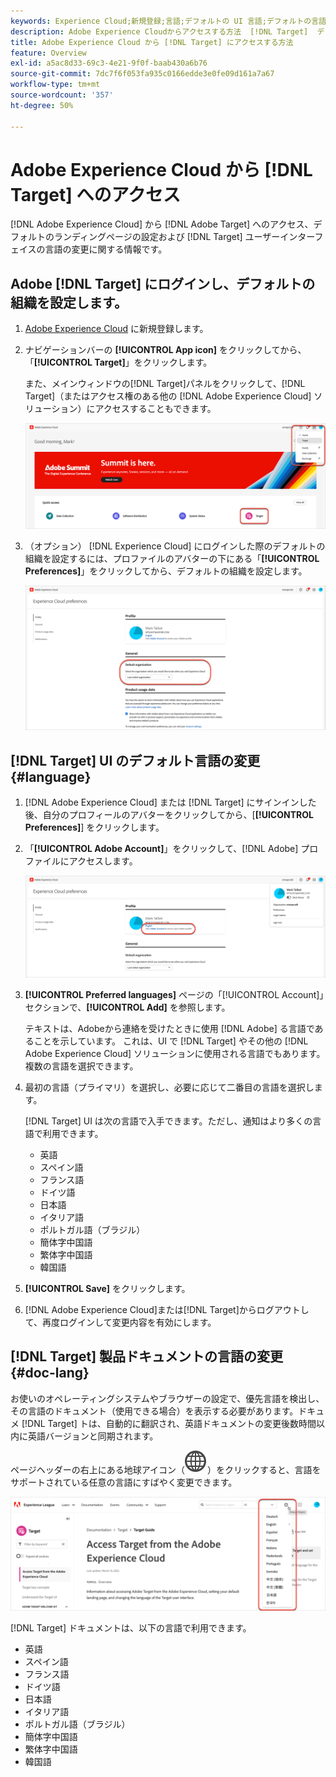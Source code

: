 ```yaml
---
keywords: Experience Cloud;新規登録;言語;デフォルトの UI 言語;デフォルトの言語
description: Adobe Experience Cloudからアクセスする方法  [!DNL Target]  デフォルトの組織を設定する方法、 [!DNL Target] UI とドキュメントの言語を変更する方法について説明します。
title: Adobe Experience Cloud から [!DNL Target] にアクセスする方法
feature: Overview
exl-id: a5ac8d33-69c3-4e21-9f0f-baab430a6b76
source-git-commit: 7dc7f6f053fa935c0166edde3e0fe09d161a7a67
workflow-type: tm+mt
source-wordcount: '357'
ht-degree: 50%

---
```


# Adobe Experience Cloud から [!DNL Target] へのアクセス

[!DNL Adobe Experience Cloud] から [!DNL Adobe Target] へのアクセス、デフォルトのランディングページの設定および [!DNL Target] ユーザーインターフェイスの言語の変更に関する情報です。

## Adobe [!DNL Target] にログインし、デフォルトの組織を設定します。

1. [Adobe Experience Cloud](https://experience.adobe.com/) に新規登録します。

1. ナビゲーションバーの **[!UICONTROL App icon]** をクリックしてから、「**[!UICONTROL Target]**」をクリックします。

   また、メインウィンドウの[!DNL Target]パネルをクリックして、[!DNL Target]（またはアクセス権のある他の [!DNL Adobe Experience Cloud] ソリューション）にアクセスすることもできます。

   ![アプリケーションアイコン](/help/main/c-intro/assets/appmenu-new.png)

1. （オプション） [!DNL Experience Cloud] にログインした際のデフォルトの組織を設定するには、プロファイルのアバターの下にある「**[!UICONTROL Preferences]**」をクリックしてから、デフォルトの組織を設定します。

   ![ランディングページ](/help/main/c-intro/assets/pagepref-new.png)

## [!DNL Target] UI のデフォルト言語の変更 {#language}

1. [!DNL Adobe Experience Cloud] または [!DNL Target] にサインインした後、自分のプロフィールのアバターをクリックしてから、[**[!UICONTROL Preferences]**] をクリックします。

1. 「**[!UICONTROL Adobe Account]**」をクリックして、[!DNL Adobe] プロファイルにアクセスします。

   ![アドビアカウント](/help/main/c-intro/assets/adobe-account.png)

1. **[!UICONTROL Preferred languages]** ページの「[!UICONTROL Account]」セクションで、**[!UICONTROL Add]** を参照します。

   テキストは、Adobeから連絡を受けたときに使用 [!DNL Adobe] る言語であることを示しています。 これは、UI で [!DNL Target] やその他の [!DNL Adobe Experience Cloud] ソリューションに使用される言語でもあります。 複数の言語を選択できます。

1. 最初の言語（プライマリ）を選択し、必要に応じて二番目の言語を選択します。

   [!DNL Target] UI は次の言語で入手できます。ただし、通知はより多くの言語で利用できます。

   * 英語
   * スペイン語
   * フランス語
   * ドイツ語
   * 日本語
   * イタリア語
   * ポルトガル語（ブラジル）
   * 簡体字中国語
   * 繁体字中国語
   * 韓国語

1. **[!UICONTROL Save]** をクリックします。

1. [!DNL Adobe Experience Cloud]または[!DNL Target]からログアウトして、再度ログインして変更内容を有効にします。

## [!DNL Target] 製品ドキュメントの言語の変更 {#doc-lang}

お使いのオペレーティングシステムやブラウザーの設定で、優先言語を検出し、その言語のドキュメント（使用できる場合）を表示する必要があります。ドキュメ [!DNL Target] トは、自動的に翻訳され、英語ドキュメントの変更後数時間以内に英語バージョンと同期されます。

ページヘッダーの右上にある地球アイコン（![&#x200B; 言語スイッチャー &#x200B;](/help/main/assets/icons/GlobeGrid.svg)）をクリックすると、言語をサポートされている任意の言語にすばやく変更できます。

![&#x200B; 言語を変更 &#x200B;](/help/main/c-intro/assets/mt-original.png)

[!DNL Target] ドキュメントは、以下の言語で利用できます。

* 英語
* スペイン語
* フランス語
* ドイツ語
* 日本語
* イタリア語
* ポルトガル語（ブラジル）
* 簡体字中国語
* 繁体字中国語
* 韓国語
